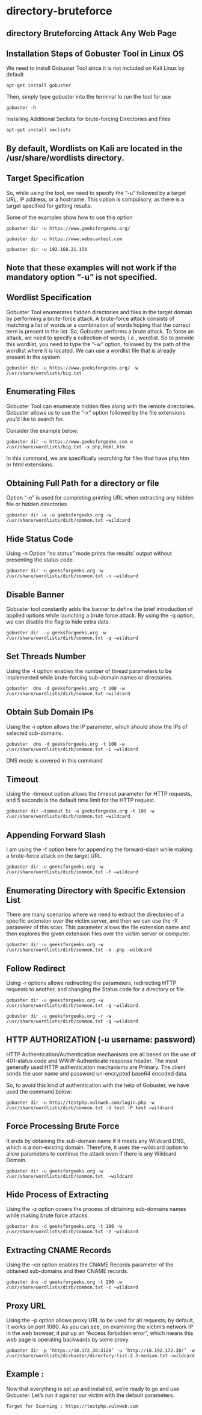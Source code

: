 # directory-bruteforce
directory Bruteforcing Attack Any Web Page 
---

Installation Steps of Gobuster Tool in Linux OS
----

We need to install Gobuster Tool since it is not included on Kali Linux by default
```
apt-get install gobuster
```

Then, simply type gobuster into the terminal to run the tool for use
```
gobuster -h
```


 Installing Additional Seclists for brute-forcing Directories and Files
 ```
apt-get install seclists
```

By default, Wordlists on Kali are located in the /usr/share/wordlists directory.
----


Target Specification
----


So, while using the tool, we need to specify the “-u” followed by a target URL, IP address, or a hostname. This option is compulsory, as there is a target specified for getting results.

Some of the examples show how to use this option
```
gobuster dir -u https://www.geeksforgeeks.org/
```
```
gobuster dir -u https://www.webscantest.com
```
```
gobuster dir -u 192.168.21.154
```


Note that these examples will not work if the mandatory option “-u” is not specified.
----


Wordlist Specification
----


Gobuster Tool enumerates hidden directories and files in the target domain by performing a brute-force attack. A brute-force attack consists of matching a list of words or a combination of words hoping that the correct term is present in the list. So, Gobuster performs a brute attack. To force an attack, we need to specify a collection of words, i.e., wordlist. So to provide this wordlist, you need to type the “-w” option, followed by the path of the wordlist where it is located. We can use a wordlist file that is already present in the system
```
gobuster dir -u https://www.geeksforgeeks.org/ -w /usr/share/wordlists/big.txt
```


Enumerating Files
----

Gobuster Tool can enumerate hidden files along with the remote directories. Gobuster allows us to use the “-x” option followed by the file extensions you’d like to search for.

Consider the example below:
```
gobuster dir -u https://www.geeksforgeeks.com w /usr/share/wordlists/big.txt -x php,html,htm
```
In this command, we are specifically searching for files that have php,htm or html extensions.


Obtaining Full Path for a directory or file
----



Option “-e” is used for completing printing URL when extracting any hidden file or hidden directories
```
gobuster dir -e -u geeksforgeeks.org -w /usr/share/wordlists/dirb/common.txt –wildcard
```


Hide Status Code
----


Using -n Option “no status” mode prints the results’ output without presenting the status code.
```
gobuster dir -u geeksforgeeks.org -w /usr/share/wordlists/dirb/common.txt -n –wildcard
```



Disable Banner
----


Gobuster tool constantly adds the banner to define the brief introduction of applied options while launching a brute force attack. By using the -q option, we can disable the flag to hide extra data.
```
gobuster dir  -u geeksforgeeks.org -w /usr/share/wordlists/dirb/common.txt -q –wildcard
```


Set Threads Number
----


Using the -t option enables the number of thread parameters to be implemented while brute-forcing sub-domain names or directories.
```
gobuster  dns -d geeksforgeeks.org -t 100 -w /usr/share/wordlists/dirb/common.txt –wildcard
```


Obtain Sub Domain IPs
----


Using the -i option allows the IP parameter, which should show the IPs of selected sub-domains.
```
gobuster  dns -d geeksforgeeks.org -t 100 -w /usr/share/wordlists/dirb/common.txt -i –wildcard
```
<p1/>DNS mode is covered in this command<p1/>


Timeout
----


Using the –timeout option allows the timeout parameter for HTTP requests, and 5 seconds is the default time limit for the HTTP request.
```
gobuster dir –timeout 5s -u geeksforgeeks.org -t 100 -w /usr/share/wordlists/dirb/common.txt –wildcard
```


Appending Forward Slash
----


I am using the -f option here for appending the forward-slash while making a brute-force attack on the target URL.
```
gobuster dir -u geeksforgeeks.org -w /usr/share/wordlists/dirb/common.txt -f –wildcard
```


Enumerating Directory with Specific Extension List
----


There are many scenarios where we need to extract the directories of a specific extension over the victim server, and then we can use the -X parameter of this scan. This parameter allows the file extension name and then explores the given extension files over the victim server or computer.
```
gobuster dir -u geeksforgeeks.org -w /usr/share/wordlists/dirb/common.txt -x .php –wildcard
```


Follow Redirect
----

Using -r options allows redirecting the parameters, redirecting HTTP requests to another, and changing the Status code for a directory or file.
```
gobuster dir -u geeksforgeeks.org -w /usr/share/wordlists/dirb/common.txt -q –wildcard
```
```
gobuster dir -u geeksforgeeks.org -r -w /usr/share/wordlists/dirb/common.txt -q –wildcard
```


HTTP AUTHORIZATION (-u username: password)
----


HTTP Authentication/Authentication mechanisms are all based on the use of 401-status code and WWW-Authenticate response header. The most generally used HTTP authentication mechanisms are Primary. The client sends the user name and password un-encrypted base64 encoded data.

So, to avoid this kind of authentication with the help of Gobuster, we have used the command below:
```
gobuster dir -u http://testphp.vulnweb.com/login.php -w /usr/share/wordlists/dirb/common.txt -U test -P test –wildcard
```


Force Processing Brute Force
----


It ends by obtaining the sub-domain name if it meets any Wildcard DNS, which is a non-existing domain. Therefore, it uses the –wildcard option to allow parameters to continue the attack even if there is any Wildcard Domain.
```
gobuster dir -u geeksforgeeks.org -w /usr/share/wordlists/dirb/common.txt  –wildcard
```


Hide Process of Extracting
----


Using the -z option covers the process of obtaining sub-domains names while making brute force attacks.
```
gobuster dns -d geeksforgeeks.org -t 100 -w /usr/share/wordlists/dirb/common.txt -z –wildcard
```


Extracting CNAME Records
----


Using the –cn option enables the CNAME Records parameter of the obtained sub-domains and their CNAME records.
```
gobuster dns -d geeksforgeeks.org -t 100 -w /usr/share/wordlists/dirb/common.txt -c –wildcard
```


Proxy URL
----


Using the –p option allows proxy URL to be used for all requests; by default, it works on port 1080. As you can see, on examining the victim’s network IP in the web browser, it put up an “Access forbidden error”, which means this web page is operating backwards by some proxy.
```
gobuster dir -p ‘https://18.172.30:3128’ -u ‘http://18.192.172.30/’ -w /usr/share/wordlists/dirbuster/directory-list-2.3-medium.txt –wildcard
```


Example :
----


Now that everything is set up and installed, we’re ready to go and use Gobuster. Let’s run it against our victim with the default parameters.
```
Target for Scanning : https://testphp.vulnweb.com
```
